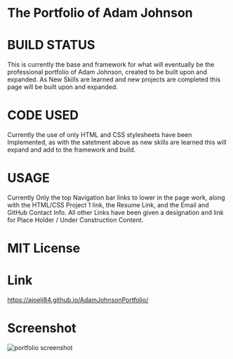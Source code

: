 
# The Portfolio of Adam Johnson

# BUILD STATUS
This is currently the base and framework for what will eventually
be the professional portfolio of Adam Johnson, created to be built
upon and expanded.  As New Skills are learned and new projects are
completed this page will be built upon and expanded.

# CODE USED
Currently the use of only HTML and CSS stylesheets have been Implemented,
as with the satetment above as new skills are learned this will expand
and add to the framework and build.

# USAGE
Currently Only the top Navigation bar links to lower in the page work,
along with the HTML/CSS Project 1 link, the Resume Link, and the Email
and GitHub Contact Info.  All other Links have been given a designation
and link for Place Holder / Under Construction Content.



# MIT License

# Link
https://ajoelj84.github.io/AdamJohnsonPortfolio/

# Screenshot
![portfolio screenshot](https://user-images.githubusercontent.com/100973307/217047399-3dac1cc7-948c-40e0-aeb7-c2018908f6c0.jpg)
